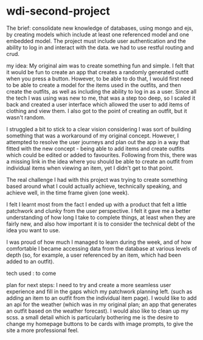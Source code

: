 # wdi-second-project


The brief: consolidate new knowledge of databases, using mongo and ejs, by creating models which include at least one referenced model and one embedded model. The project must include user authentication and the ability to log in and interact with the data. we had to use restful routing and crud. 


my idea: My original aim was to create something fun and simple. I felt that it would be fun to create an app that creates a randomly generated outfit when you press a button. However, to be able to do that, I would first need to be able to create a model for the items used in the outfits, and then create the outfits, as well as including the ability to log in as a user. Since all the tech I was using was new to me, that was a step too deep, so I scaled it back and created a user interface which allowed the user to add items of clothing and view them. I also got to the point of creating an outfit, but it wasn't random.

I struggled a bit to stick to a clear vision considering I was sort of building something that was a workaround of my original concept. However, I attempted to resolve the user journeys and plan out the app in a way that fitted with the new concept - being able to add items and create outfits which could be edited or added to favourites. Following from this, there was a missing link in the idea where you should be able to create an outfit from individual items when viewing an item, yet I didn't get to that point. 

The real challenge I had with this project was trying to create something based around what I could actually achieve, technically speaking, and achieve well, in the time frame given (one week).

I felt I learnt most from the fact I ended up with a product that felt a little patchwork and clunky from the user perspective. I felt it gave me a better understanding of how long I take to complete things, at least when they are fairly new, and also how important it is to consider the technical debt of the idea you want to use. 

I was proud of how much I managed to learn during the week, and of how comfortable I became accessing data from the database at various levels of depth (so, for example, a user referenced by an item, which had been added to an outfit).

tech used :
to come

plan for next steps:
I need to try and create a more seamless user experience and fill in the gaps which my patchwork planning left. (such as adding an item to an outfit from the individual item page). 
I would like to add an api for the weather (which was in my original plan; an app that generates an outfit based on the weather forecast).
I would also like to clean up my scss. a small detail which is particularly bothering me is the desire to change my homepage buttons to be cards with image prompts, to give the site a more professional feel.
